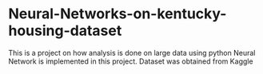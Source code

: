 # Neural-Networks-on-kentucky-housing-dataset
This is a project on how analysis is done on large data using python
Neural Network is implemented in this project.
Dataset was obtained from Kaggle
